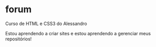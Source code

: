 # forum
Curso de HTML e CSS3 do Alessandro 

Estou aprendendo a criar sites e estou aprendendo a gerenciar meus repositórios!
 
